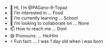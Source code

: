 - 👋 Hi, I’m @PAGano-9-Topaz
- 👀 I’m interested in ... Food
- 🌱 I’m currently learning ... School
- 💞️ I’m looking to collaborate on ... None
- 📫 How to reach me ... Dont
- 😄 Pronouns: ... He/Him
- ⚡ Fun fact: ... I was 1 day old when i was born

<!---
PAGano-9-Topaz/PAGano-9-Topaz is a ✨ special ✨ repository because its `README.md` (this file) appears on your GitHub profile.
You can click the Preview link to take a look at your changes.
--->
